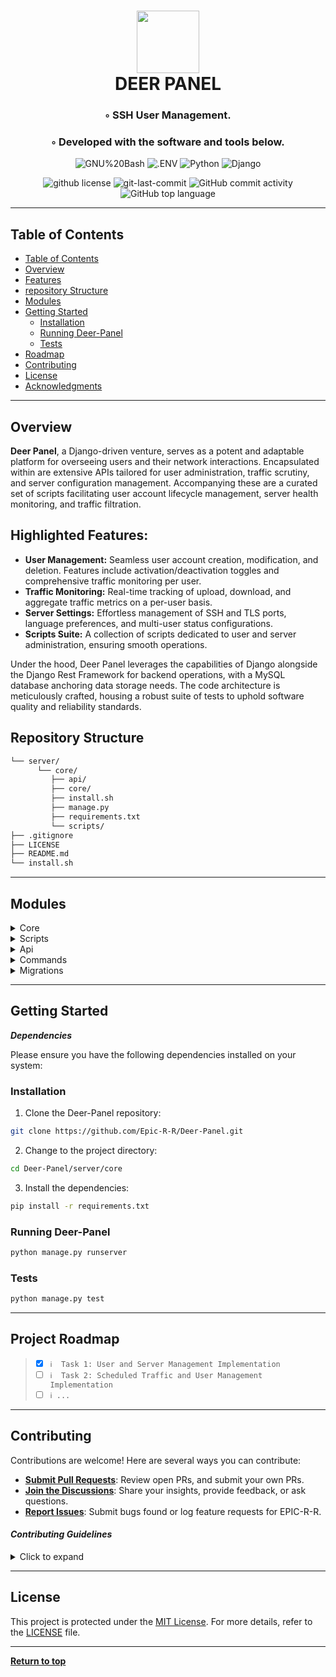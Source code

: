 <div align="center">
<h1 align="center">
<img src="https://gcdnb.pbrd.co/images/iZDzHQjZf7lf.png?o=1" width="100" />
<br>DEER PANEL</h1>
<h3>◦ SSH User Management.</h3>
<h3>◦ Developed with the software and tools below.</h3>

<p align="center">
<img src="https://img.shields.io/badge/GNU%20Bash-4EAA25.svg?style=flat-square&logo=GNU-Bash&logoColor=white" alt="GNU%20Bash" />
<img src="https://img.shields.io/badge/.ENV-ECD53F.svg?style=flat-square&logo=dotenv&logoColor=black" alt=".ENV" />
<img src="https://img.shields.io/badge/Python-3776AB.svg?style=flat-square&logo=Python&logoColor=white" alt="Python" />
<img src="https://img.shields.io/badge/Django-092E20.svg?style=flat-square&logo=Django&logoColor=white" alt="Django" />
</p>
<img src="https://img.shields.io/github/license/epic-r-r/Deer-Panel?style=flat-square&color=5d6d7e" alt="github license" />
<img src="https://img.shields.io/github/last-commit/Epic-R-R/Deer-Panel?style=flat-square&color=5D6D7E" alt="git-last-commit" />
<img src="https://img.shields.io/github/commit-activity/m/Epic-R-R/Deer-Panel?style=flat-square&color=5D6D7E" alt="GitHub commit activity" />
<img src="https://img.shields.io/github/languages/top/Epic-R-R/Deer-Panel?style=flat-square&color=5D6D7E" alt="GitHub top language" />
</div>

---

##  Table of Contents
- [ Table of Contents](#-table-of-contents)
- [ Overview](#-overview)
- [ Features](#-features)
- [ repository Structure](#-repository-structure)
- [ Modules](#modules)
- [ Getting Started](#-getting-started)
    - [ Installation](#-installation)
    - [ Running Deer-Panel](#-running-Deer-Panel)
    - [ Tests](#-tests)
- [ Roadmap](#-roadmap)
- [ Contributing](#-contributing)
- [ License](#-license)
- [ Acknowledgments](#-acknowledgments)

---


##  Overview

**Deer Panel**, a Django-driven venture, serves as a potent and adaptable platform for overseeing users and their network interactions. Encapsulated within are extensive APIs tailored for user administration, traffic scrutiny, and server configuration management. Accompanying these are a curated set of scripts facilitating user account lifecycle management, server health monitoring, and traffic filtration.

## Highlighted Features:

- **User Management:** Seamless user account creation, modification, and deletion. Features include activation/deactivation toggles and comprehensive traffic monitoring per user.
- **Traffic Monitoring:** Real-time tracking of upload, download, and aggregate traffic metrics on a per-user basis.
- **Server Settings:** Effortless management of SSH and TLS ports, language preferences, and multi-user status configurations.
- **Scripts Suite:** A collection of scripts dedicated to user and server administration, ensuring smooth operations.

Under the hood, Deer Panel leverages the capabilities of Django alongside the Django Rest Framework for backend operations, with a MySQL database anchoring data storage needs. The code architecture is meticulously crafted, housing a robust suite of tests to uphold software quality and reliability standards.

##  Repository Structure

```sh
└── server/
      └── core/
         ├── api/
         ├── core/
         ├── install.sh
         ├── manage.py
         ├── requirements.txt
         └── scripts/
├── .gitignore
├── LICENSE
├── README.md
└── install.sh
```

---


##  Modules

<details closed><summary>Core</summary>

| File                                                                                                  | Summary                   |
| ---                                                                                                   | ---                       |
| [manage.py](https://github.com/Epic-R-R/Deer-Panel/blob/main/server/core/manage.py)               | The **manage.py** script in Deer Panel serves as a command-line interface for handling administrative tasks in Django, setting the default settings module to **core.settings** and allowing the execution of management commands. |
| [requirements.txt](https://github.com/Epic-R-R/Deer-Panel/blob/main/server/core/requirements.txt) | The **requirements.txt** file in Deer Panel lists the necessary Python packages for the project, ensuring all dependencies are known and can be installed for proper functionality. |
| [install.sh](https://github.com/Epic-R-R/Deer-Panel/blob/main/server/core/install.sh)             | The **install.sh** script in Deer Panel automates the setup of sudo privileges for specified or current users. It prompts for a username, creates temporary sudoers configurations, validates them with **visudo**, then appends them to the system's sudoers file, ensuring safe and streamlined privilege escalation setup. |
| [settings.py](https://github.com/Epic-R-R/Deer-Panel/blob/main/server/core/core/settings.py)      | The **settings.py** file in Deer Panel configures Django project settings, defining the setup for databases, apps, middleware, and other key components crucial for the project's functionality. |
| [.env](https://github.com/Epic-R-R/Deer-Panel/blob/main/server/core/core/.env)                    | The **.env** file in Deer Panel holds environment variables crucial for configuring aspects like database connections, secret keys, and other settings, keeping sensitive data separate from the codebase for better security and flexibility. |
| [urls.py](https://github.com/Epic-R-R/Deer-Panel/blob/main/server/core/core/urls.py)              | In Deer Panel, the **urls.py** file under core defines URL patterns, routing requests to the Django admin interface and to the API endpoints as specified in **api.urls**, thus orchestrating the project's web routing. |
| [asgi.py](https://github.com/Epic-R-R/Deer-Panel/blob/main/server/core/core/asgi.py)              | The script configures ASGI for Deer Panel's core, enabling asynchronous communication between the web server and application with **core.settings** as the default module. |
| [wsgi.py](https://github.com/Epic-R-R/Deer-Panel/blob/main/server/core/core/wsgi.py)              | The script configures WSGI for Deer Panel's core, setting up synchronous communication between the web server and application, with **core.settings** as the default module. |

</details>

<details closed><summary>Scripts</summary>

| File                                                                                                            | Summary                   |
| ---                                                                                                             | ---                       |
| [sshmonitor.py](https://github.com/Epic-R-R/Deer-Panel/blob/main/server/core/scripts/sshmonitor.py)         | The script in Deer Panel executes a shell command to identify online users on a specified SSH port, extracting their IP addresses and process IDs, while filtering out certain user types. |
| [edituser.py](https://github.com/Epic-R-R/Deer-Panel/blob/main/server/core/scripts/edituser.py)             | The **edituser** function in Deer Panel facilitates user modification, managing SSH configurations and error handling, while providing operation status feedbac |
| [createuser.py](https://github.com/Epic-R-R/Deer-Panel/blob/main/server/core/scripts/createuser.py)         | The script in Deer Panel orchestrates user creation, modifies SSH configuration for active users, and handles errors, returning operation status messages. |
| [killuser.py](https://github.com/Epic-R-R/Deer-Panel/blob/main/server/core/scripts/killuser.py)             | The **kill_user** function in Deer Panel terminates all processes for a specified user, handling errors to provide a success or error message. |
| [deleteuser.py](https://github.com/Epic-R-R/Deer-Panel/blob/main/server/core/scripts/deleteuser.py)         | The **delete_user** function in Deer Panel eradicates a specified user's processes, updates SSH configuration, removes the user's banner, and deletes the user from the system, handling any exceptions to provide a success or error message. |
| [status.py](https://github.com/Epic-R-R/Deer-Panel/blob/main/server/core/scripts/status.py)                 | The script in Deer Panel gathers system information including operating system details, processor specifications, and RAM usage, organizing and returning this data in a structured dictionary for further utilization. |
| [filteringcheck.py](https://github.com/Epic-R-R/Deer-Panel/blob/main/server/core/scripts/filteringcheck.py) | The **filtering** function in Deer Panel fetches the server's IP, checks its connectivity from various locations, filters the results based on predefined flags, and returns a list of dictionaries containing the status, IP, and location of each check, with a specific focus on allowed geographic regions. |
| [killpid.py](https://github.com/Epic-R-R/Deer-Panel/blob/main/server/core/scripts/killpid.py)               | The **kill_pid** function in Deer Panel terminates a process based on its PID, handling errors to provide a success or error message regarding the operation's outcome. |

</details>

<details closed><summary>Api</summary>

| File                                                                                                  | Summary                   |
| ---                                                                                                   | ---                       |
| [tests.py](https://github.com/Epic-R-R/Deer-Panel/blob/main/server/core/api/tests.py)             | The **tests.py** file in Deer Panel contains the suite of tests that verify the functionality and correctness of the application's components, ensuring the reliability and robustness of the software as it evolves. |
| [views.py](https://github.com/Epic-R-R/Deer-Panel/blob/main/server/core/api/views.py)             | The **views.py** file in Deer Panel houses the logic for handling requests and rendering responses, orchestrating data retrieval and processing to deliver the appropriate content or actions based on user interactions. |
| [token.py](https://github.com/Epic-R-R/Deer-Panel/blob/main/server/core/api/token.py)             | The **token.py** file in Deer Panel is responsible for generating access and refresh tokens, which are crucial for managing user sessions and ensuring secure and authorized interactions within the application. |
| [models.py](https://github.com/Epic-R-R/Deer-Panel/blob/main/server/core/api/models.py)           | The **models.py** file in Deer Panel defines the data models and relationships, serving as the blueprint for the database schema and facilitating the ORM layer for data interaction. |
| [apps.py](https://github.com/Epic-R-R/Deer-Panel/blob/main/server/core/api/apps.py)               | The **apps.py** file in Deer Panel configures the Django application settings, facilitating the setup and customization of app components and behaviors to align with project requirements |
| [admin.py](https://github.com/Epic-R-R/Deer-Panel/blob/main/server/core/api/admin.py)             | Registers **Client, Traffic, and Settings** models for Django's admin interface. |
| [urls.py](https://github.com/Epic-R-R/Deer-Panel/blob/main/server/core/api/urls.py)               | The **urls.py** file within the API app of Deer Panel maps URLs to the corresponding view functions specific to the API, facilitating the routing and handling of HTTP requests to deliver data and services in a structured format. |
| [serializers.py](https://github.com/Epic-R-R/Deer-Panel/blob/main/server/core/api/serializers.py) | The **serializer.py** file in Deer Panel translates complex data types into a format that can be easily rendered into JSON, XML, or other content types. It also provides deserialization, converting parsed data back into complex types, aiding in the validation and transformation of data between the application and the client. |

</details>

<details closed><summary>Commands</summary>

| File                                                                                                                              | Summary                   |
| ---                                                                                                                               | ---                       |
| [cronexp_traffic.py](https://github.com/Epic-R-R/Deer-Panel/blob/main/server/core/api/management/commands/cronexp_traffic.py) | **TODO WRITE SUMMARY FOR IT.** |
| [synstraffics.py](https://github.com/Epic-R-R/Deer-Panel/blob/main/server/core/api/management/commands/synstraffics.py)       | **TODO WRITE SUMMARY FOR IT.** |
| [cronexp.py](https://github.com/Epic-R-R/Deer-Panel/blob/main/server/core/api/management/commands/cronexp.py)                 | **TODO WRITE SUMMARY FOR IT.** |
| [multiuser.py](https://github.com/Epic-R-R/Deer-Panel/blob/main/server/core/api/management/commands/multiuser.py)             | The **multiuser** command in Deer Panel monitors the number of active connections per user against their defined limitations. It iterates through the currently connected users, updating their usage records, and disconnects users exceeding their allowed simultaneous connections. |

</details>

<details closed><summary>Migrations</summary>

| File                                                                                                               | Summary                   |
| ---                                                                                                                | ---                       |
| [0001_initial.py](https://github.com/Epic-R-R/Deer-Panel/blob/main/server/core/api/migrations/0001_initial.py) | The **0001_initial.py** file in Django contains the instructions for creating the initial database schema for an app based on the current state of its models. |

</details>

---

##  Getting Started

***Dependencies***

Please ensure you have the following dependencies installed on your system:

###  Installation

1. Clone the Deer-Panel repository:
```sh
git clone https://github.com/Epic-R-R/Deer-Panel.git
```

2. Change to the project directory:
```sh
cd Deer-Panel/server/core
```

3. Install the dependencies:
```sh
pip install -r requirements.txt
```

###  Running Deer-Panel

```sh
python manage.py runserver
```

###  Tests
```sh
python manage.py test
```

---


##  Project Roadmap

> - [X] `ℹ️  Task 1: User and Server Management Implementation`
> - [ ] `ℹ️  Task 2: Scheduled Traffic and User Management Implementation`
> - [ ] `ℹ️ ...`


---

##  Contributing

Contributions are welcome! Here are several ways you can contribute:

- **[Submit Pull Requests](https://github.com/Epic-R-R/Deer-Panel)**: Review open PRs, and submit your own PRs.
- **[Join the Discussions](https://github.com/Epic-R-R/Deer-Panel/discussions)**: Share your insights, provide feedback, or ask questions.
- **[Report Issues](https://github.com/Epic-R-R/Deer-Panel/issues)**: Submit bugs found or log feature requests for EPIC-R-R.

#### *Contributing Guidelines*

<details closed>
<summary>Click to expand</summary>

1. **Fork the Repository**: Start by forking the project repository to your GitHub account.
2. **Clone Locally**: Clone the forked repository to your local machine using a Git client.
   ```sh
   git clone <your-forked-repo-url>
   ```
3. **Create a New Branch**: Always work on a new branch, giving it a descriptive name.
   ```sh
   git checkout -b new-feature-x
   ```
4. **Make Your Changes**: Develop and test your changes locally.
5. **Commit Your Changes**: Commit with a clear and concise message describing your updates.
   ```sh
   git commit -m 'Implemented new feature x.'
   ```
6. **Push to GitHub**: Push the changes to your forked repository.
   ```sh
   git push origin new-feature-x
   ```
7. **Submit a Pull Request**: Create a PR against the original project repository. Clearly describe the changes and their motivations.

Once your PR is reviewed and approved, it will be merged into the main branch.

</details>

---

##  License

This project is protected under the [MIT License](https://choosealicense.com/licenses/mit/). For more details, refer to the [LICENSE](https://github.com/Epic-R-R/Deer-Panel/blob/master/LICENSE) file.

---

[**Return to top**](#Top)
